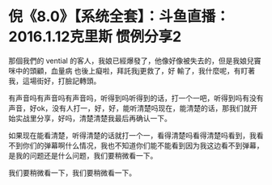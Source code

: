 # 倪《8.0》【系统全套】：斗鱼直播：2016.1.12克里斯 惯例分享2

那個我們的 vential 的客人，我娘已經爆發了，他像好像被失去的，但是我娘兒竇咪中的頭顧，血量病 也後上癡啦，拜託我j更救了，好 輸了，我什麼呢，有盯著我，這場街好，打臉記轉頭。

有声音吗有声音吗有声音吗，听得到吗听得到的话，打一个一吧，听得到吗有没有声音，好ok，没有人打一，好，好，能听清楚吗现在，能清楚的话，那我们就开始实战里分享，好吗，清楚清楚我最后再确认一下。

如果现在能看清楚，听得清楚的话就打一个一，看得清楚吗看得清楚吗看到，我看不到你们的弹幕啊什么情况，我也不知道你们能不能看到因为我这边看不到弹幕，是我的问题还是什么问题，我们要稍微看一下。

我们要稍微看一下，我们要稍微看一下。